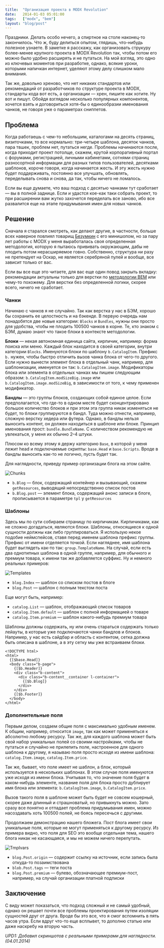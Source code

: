 ```yaml
---
title:  "Организация проекта в MODX Revolution"
date:   2014-01-03 05:01:00
tags:   ["modx", "bem"]
layout: "blog/post"
---
```


Праздники. Делать особо нечего, а спиртное на столе наконец-то закончилось. Что ж, буду делиться опытом, глядишь, что-нибудь полезное узнаете. В заметке я расскажу, как организовать струкуру более-менее крупного проекта в MODX Revolution так, чтобы потом его можно было удобно расширять и не путаться. На мой взгляд, это одно из ключевых моментов при разработке, однако, всякие уроки, которыми напичкан интернет, уделяют этому делу слишком мало внимания.

<!-- cut -->

Так же, довольно хреново, что нет никаких стандартов или рекомендаций от разработчиков по структуре проекта в MODX, стандарты кода вот есть, а организации — хрен, пишите как хотите. Ну вот и пишут. Обойдя взглядом несколько популярных компонентов, хочется взять и договориться хотя-бы о единообразии именования чанков, не говоря уже о параметрах сниппетов.

## Проблема

Когда работаешь с чем-то небольшим, каталогами на десять страниц, визиточками, то все нормально: три-четыре шаблона, десяток чанков, пара твшек, проблем нет, путаться негде. Проблемы начинаются после, когда приходит проект потолще, скажем, крутой корпоративный портал с форумами, регистрацией, личными кабинетами, сотнями страниц разносортной информации для разных типов пользователей, десятками шаблонов, короче говоря, когда начинается жесть. И эту жесть нужно будет поддерживать, постоянно все улучшать, обновлять, переделывать снова и снова, да так, чтобы ничего не ломалось.

Если вы еще думаете, что ваш подход с десятью чанками тут сработает — вы в полной заднице. Если и удастся кое-как таки собрать проект, то при расширении вам жутко захочется переделать все заново, ибо все развалится еще на этапе придумывания имен для новых чанков.

## Решение

Сначала я старался смотреть, как делают другие, в частности, больше всех наверное повлиял товарищ [Безумкин](http://bezumkin.ru/) с его минишопом, но за пару лет работы с MODX у меня выработалась своя определенная методология, которую я пытаюсь прививать окружающим, дабы не плодить потом нерасширяемое говно. Собственно, структура ни разу не претендует на Оскар, не является серебряной пулей и вообще, все зависит только от вас.

Если вы все еще это читаете, для вас еще один повод закрыть вкладку: рекомендации актуальны только для верстки по [методологии BEM](http://bem.info/) или чему-то похожему. Для верстки без определенной логики, скорее всего, ничего не сработает.

### Чанки

Начинаю с чанков я не случайно. Так как верстка у нас в БЭМ, хорошо бы сохранить ее целостность и на бэкенде. В первую очередь нам понадобятся две новые категории: `Blocks` и `Bundles`, нужны они просто для удобства, чтобы не плодить 100500 чанков в корне. Те, кто знаком с БЭМ, думаю знают что такое блоки в контексте методологии.

**Блоки** — некая автономная единица сайта, кирпичик, например: форма поиска или меню. Каждый блок находится в своей категории, внутри категории `Blocks`. Именуются блоки по шаблону `b.CatalogItem`. Префикс `b.` нужен, чтобы быстро отличить вызов чанка блока от чего-то другого. Если нужно вынести элемент блока в отдельный чанк, например, для шаблонизации, именуется он так: `b.CatalogItem.image`. Модификаторы блока или элемента в отдельных чанках мы пишем следующим образом: `b.CatalogItem.modSizeBig.image` или `b.CatalogItem.image.modSizeBig`, в зависимости от того, к чему применен модификатор.

**Бандлы** — это группы блоков, создающих собой единое целое. Если предполагается, что где-то в одном месте будет сконцентрировано большое количество блоков и при этом эта группа никак изменяться не будет, то блоки группируются в бандл. Туда можно отнести, например, сложную верстку хедера или футера. Однако, в бандлы нельзя выносить контент, он должен находиться в шаблоне или блоке. Принцип именования прост: `bundle.BundleName`. С количеством рекомендую не увлекаться, у меня их обычно 2–4 штуки.

Плюсом ко всему этому я держу категорию `Base`, в которой у меня лежит head и подключаемые скрипты: `base.Head` и `base.Scripts`. Вроде в бандлы выносить как-то не логично, пусть будет так.

Для наглядности, приведу пример организации блога на этом сайте.

![Chunks](https://cloclo1.datacloudmail.ru/weblink/view/7e2d82353f2e/chunks.png)

* `b.Blog` — блок, содержащий контейнер и вызывающий, скажем `getResources`, выводящий непосредственно список постов
* `b.Blog.post` — элемент блока, содержащий анонс записи в блоге, прописывается в параметре `tpl` у `getResources`

### Шаблоны

Здесь мы по сути собираем страницу по кирпичикам. Кирпичиками, как не сложно догадаться, являются блоки. Шаблоны, относящиеся к одной сущности должны как либо группироваться. Я использую некое подобие неймспейсов, ставя перед именем шаблона префикс группы. Префикс от имени отделяется точкой. Если нагляднее, имя шаблона будет выглядеть как-то так: `group.TemplateName`. На случай, если есть два однотипных шаблона в одной группе, например, для обычного и премиум товара, к имени так же добавляется суффикс. Ну и немного реальных примеров:

![Templates](https://cloclo11.datacloudmail.ru/weblink/view/c39243c42220/templates.png)

* `blog.Index` — шаблон со списком постов в блоге
* `blog.Post` — шаблон с полным текстом поста

Еще могут быть, например:

* `catalog.List` — шаблон, отображающий список товаров
* `catalog.Item.default` — шаблон с полной информацией о товаре
* `catalog.Item.premium` — шаблон какого-нибудь премиум товара

Шаблоны должны содержать, ну или очень стараться содержать только лейауты, в которые уже подключаются чанки бандлов и блоков. Например, у нас есть сайдбар и область с контентом, сетка должна быть описана в шаблоне, а в эту сетку мы уже встраиваем блоки.

```
<!DOCTYPE html>
<html>
  {[$base.Head]}
  <body class="b-page">
    {[$b.Header]}
    <div class="b-content">
      <div class="b-content__container l-container">
        {[$b.Blog]}
      </div>
    </div>
    {[$b.Footer]}
  </body>
</html>
```

### Дополнительные поля

Первым делом, создаем общие поля с максимально удобным именем. К общим, например, относится `image`, так как может применяться к абсолютно любому ресурсу. Так же, для каждого шаблона может быть свой набор уникальных полей со своими настройками, чтобы не путаться и случайно не прилепить поле, настроенное для одного шаблона к другому, я называю поля просто исходя из имени шаблона: `catalog.Item.image`, `catalog.Item.price`.

Так же, бывает, что поле имеет не шаблон, а блок, который используется в нескольких шаблонах. В этом случае поля именуются уже исходя из имени блока. Учитывая то, что значение поля будет в каком-нибудь элементе, название поля для блока просто дублирует имя блока или элемента: `b.CatalogItem.image`, `b.CatalogItem.price`.

Вызов такого поля в шаблоне может быть будет не совсем кошерный, скорее даже длинный и страшноватый, но привыкнуть можно. Зато сразу все понятно и отпадает проблема придумывания имен, можно насоздавать хоть 100500 полей, не боясь пересечься с другими.

Продолжаем демонстрацию нашего бложега. Пост блога имеет свои уникальные поля, которые не могут применяться к другому ресурсу. Из примера видно, что поля для SEO это вообще отдельная тема, нашего блога никак не касающаяся, и мы не можем ничего перепутать. 

![Tmplvars](https://cloclo9.datacloudmail.ru/weblink/view/7b567c00c133/tmplvars.png)

* `blog.Post.origin` — содержит ссылку на источник, если запись была откуда-то позаимствована
* `blob.Post.tags` — теги поста
* `blog.Post.premium` — булево, обозначающее премиум-пост, например, на случай организации платной подписки

## Заключение

С виду может показаться, что подход сложный и не самый удобный, однако он решает почти все проблемы проектирования путем изоляции сущностей друг от друга. Вроде бы это все, что я смог вспомнить в пять часов утра. Если вдруг что-то еще всплывет, то дополню статью или даже наскребу на вторую часть.

*UPD1: Добавил скриншотов с реальными примерами для наглядности. (04.01.2014)*
